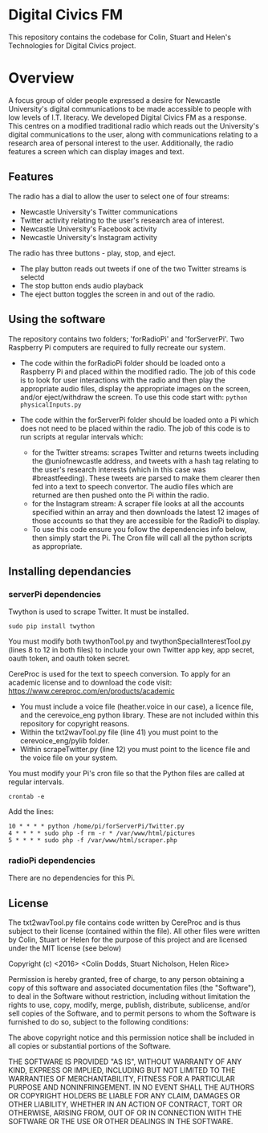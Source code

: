 # Digital Civics FM

This repository contains the codebase for Colin, Stuart and Helen's Technologies for Digital Civics project.

# Overview

A focus group of older people expressed a desire for Newcastle University's digital communications to be made accessible to people with low levels of I.T. literacy. We developed Digital Civics FM as a response. This centres on a modified traditional radio which reads out the University's digital communications to the user, along with communications relating to a research area of personal interest to the user. Additionally, the radio features a screen which can display images and text. 

## Features

The radio has a dial to allow the user to select one of four streams:

* Newcastle University's Twitter communications
* Twitter activity relating to the user's research area of interest.
* Newcastle University's Facebook activity
* Newcastle University's Instagram activity

The radio has three buttons - play, stop, and eject.
+ The play button reads out tweets if one of the two Twitter streams is selectd
+ The stop button ends audio playback
+ The eject button toggles the screen in and out of the radio. 

## Using the software

The repository contains two folders; 'forRadioPi' and 'forServerPi'. Two Raspberry Pi computers are required to fully recreate our system.

+ The code within the forRadioPi folder should be loaded onto a Raspberry Pi and placed within the modified radio. The job of this code is to look for user interactions with the radio and then play the appropriate audio files, display the appropriate images on the screen, and/or eject/withdraw the screen. To use this code start with: `python physicalInputs.py`

+ The code within the forServerPi folder should be loaded onto a Pi which does not need to be placed within the radio. The job of this code is to run scripts at regular intervals which:
    - for the Twitter streams: scrapes Twitter and returns tweets including the @uniofnewcastle address, and tweets with a hash tag relating to the user's research interests (which in this case was #breastfeeding). These tweets are parsed to make them clearer then fed into a text to speech convertor. The audio files which are returned are then pushed onto the Pi within the radio.
    - for the Instagram stream: A scraper file looks at all the accounts specified within an array and then downloads the latest 12 images of those accounts so that they are accessible for the RadioPi to display. 
    - To use this code ensure you follow the dependencies info below, then simply start the Pi. The Cron file will call all the python scripts as appropriate. 

## Installing dependancies

### serverPi dependencies

Twython is used to scrape Twitter. It must be installed. 
    
    sudo pip install twython
  
You must modify both twythonTool.py and twythonSpecialInterestTool.py (lines 8 to 12 in both files) to include your own Twitter app key, app secret, oauth token, and oauth token secret. 

CereProc is used for the text to speech conversion. To apply for an academic license and to download the code visit: https://www.cereproc.com/en/products/academic 
+ You must include a voice file (heather.voice in our case), a licence file, and the cerevoice_eng python library. These are not included within this repository for copyright reasons. 
+ Within the txt2wavTool.py file (line 41) you must point to the cerevoice_eng/pylib folder. 
+ Within scrapeTwitter.py (line 12) you must point to the licence file and the voice file on your system.

You must modify your Pi's cron file so that the Python files are called at regular intervals.

    crontab -e

Add the lines:

    10 * * * * python /home/pi/forServerPi/Twitter.py
    4 * * * * sudo php -f rm -r * /var/www/html/pictures
    5 * * * * sudo php -f /var/www/html/scraper.php
    
### radioPi dependencies

There are no dependencies for this Pi.



## License
The txt2wavTool.py file contains code written by CereProc and is thus subject to their license (contained within the file). All other files were written by Colin, Stuart or Helen for the purpose of this project and are licensed under the MIT license (see below)

Copyright (c) <2016> <Colin Dodds, Stuart Nicholson, Helen Rice>

Permission is hereby granted, free of charge, to any person obtaining a copy of this software and associated documentation files (the "Software"), to deal in the Software without restriction, including without limitation the rights to use, copy, modify, merge, publish, distribute, sublicense, and/or sell copies of the Software, and to permit persons to whom the Software is furnished to do so, subject to the following conditions:

The above copyright notice and this permission notice shall be included in all copies or substantial portions of the Software.

THE SOFTWARE IS PROVIDED "AS IS", WITHOUT WARRANTY OF ANY KIND, EXPRESS OR IMPLIED, INCLUDING BUT NOT LIMITED TO THE WARRANTIES OF MERCHANTABILITY, FITNESS FOR A PARTICULAR PURPOSE AND NONINFRINGEMENT. IN NO EVENT SHALL THE AUTHORS OR COPYRIGHT HOLDERS BE LIABLE FOR ANY CLAIM, DAMAGES OR OTHER LIABILITY, WHETHER IN AN ACTION OF CONTRACT, TORT OR OTHERWISE, ARISING FROM, OUT OF OR IN CONNECTION WITH THE SOFTWARE OR THE USE OR OTHER DEALINGS IN THE SOFTWARE.
